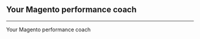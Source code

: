 ## Your Magento performance coach
* * *

[<amp-img noloading height=151 width=180 alt="{{ page.title }}" attribution="{{ page.title }}" layout=responsive src="{{site.static-url}}/img/coach/penguin_faq.svg" class="pull-left img-big"></amp-img>]({{page.baseurl}}/examples)

Your Magento performance coach
